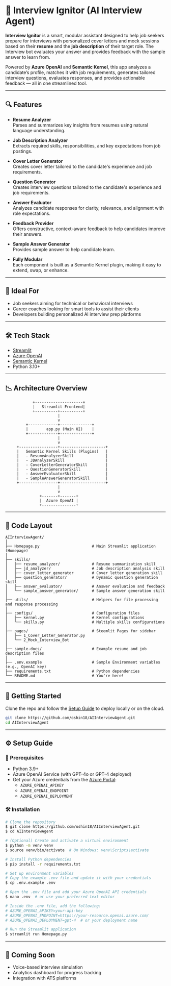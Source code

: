 # 🧠 Interview Ignitor (AI Interview Agent)

**Interview Ignitor** is a smart, modular assistant designed to help job seekers prepare for interviews with personalized cover letters and mock sessions based on their **resume** and the **job description** of their target role. The Interview bot evaluates your answer and provides feedback with the sample answer to learn from.

Powered by **Azure OpenAI** and **Semantic Kernel**, this app analyzes a candidate’s profile, matches it with job requirements, generates tailored interview questions, evaluates responses, and provides actionable feedback — all in one streamlined tool.

---

## 🔍 Features

- **Resume Analyzer**  
  Parses and summarizes key insights from resumes using natural language understanding.

- **Job Description Analyzer**  
  Extracts required skills, responsibilities, and key expectations from job postings.

- **Cover Letter Generator**  
  Creates cover letter tailored to the candidate's experience and job requirements.

- **Question Generator**  
  Creates interview questions tailored to the candidate's experience and job requirements.

- **Answer Evaluator**  
  Analyzes candidate responses for clarity, relevance, and alignment with role expectations.

- **Feedback Provider**  
  Offers constructive, context-aware feedback to help candidates improve their answers.

- **Sample Answer Generator**  
  Provides sample answer to help candidate learn.

- **Fully Modular**  
  Each component is built as a Semantic Kernel plugin, making it easy to extend, swap, or enhance.

---

## 💼 Ideal For

- Job seekers aiming for technical or behavioral interviews  
- Career coaches looking for smart tools to assist their clients  
- Developers building personalized AI interview prep platforms

---

## 🛠️ Tech Stack

- [Streamlit](https://streamlit.io/)  
- [Azure OpenAI](https://azure.microsoft.com/en-us/products/cognitive-services/openai-service/)  
- [Semantic Kernel](https://github.com/microsoft/semantic-kernel)  
- Python 3.10+

---

## 📉 Architecture Overview

```plaintext
            +---------------------+
            |   Streamlit Frontend|
            +----------+----------+
                       |
                       v
         +-------------+--------------+
         |        app.py (Main UI)    |
         +-------------+--------------+
                       |
                       v
     +-----------------+--------------------+
     |   Semantic Kernel Skills (Plugins)   |
     |   - ResumeAnalyzerSkill              |
     |   - JDAnalyzerSkill                  |
     |   - CoverLetterGeneratorSkill        |
     |   - QuestionGeneratorSkill           |
     |   - AnswerEvaluatorSkill             |
     |   - SampleAnswerGeneratorSkill       |
     +-----------------+--------------------+
                       |
                       v
               +-------+-------+
               |  Azure OpenAI |
               +---------------+
```

---

## 📂 Code Layout

```plaintext
AIInterviewAgent/
│
├── Homepage.py                       # Main Streamlit application (Homepage)
│
├── skills/
│   ├── resume_analyzer/              # Resume summarization skill
│   ├── jd_analyzer/                  # Job description analysis skill
│   ├── cover_letter_generator        # Cover letter generation skill
│   ├── question_generator/           # Dynamic question generation skill
│   ├── answer_evaluator/             # Answer evaluation and feedback
│   └── sample_answer_generator/      # Sample answer generation skill
│
├── utils/                            # Helpers for file processing and response processing
│
├── configs/                          # Configuration files
│   ├── kernel.py                     # Kernel configurations
│   └── skills.py                     # Multiple skills configurations
│   
├── pages/                            # Steemlit Pages for sidebar
│   ├── 1_Cover_Letter_Generator.py                    
│   └── 2_Mock_Interview_Bot
│   
├── sample-docs/                      # Example resume and job description files
│
├── .env.example                      # Sample Environment variables (e.g., OpenAI key)
├── requirements.txt                  # Python dependencies
└── README.md                         # You're here!
```

---

## 🚀 Getting Started

Clone the repo and follow the [Setup Guide](#%EF%B8%8F-setup-guide) to deploy locally or on the cloud.

```bash
git clone https://github.com/oshin18/AIInterviewAgent.git
cd AIInterviewAgent
```

---

## ⚙️ Setup Guide

### 🔧 Prerequisites

- Python 3.9+
- Azure OpenAI Service (with GPT-4o or GPT-4 deployed)
- Get your Azure credentials from the [Azure Portal](https://portal.azure.com/):
  - `AZURE_OPENAI_APIKEY`
  - `AZURE_OPENAI_ENDPOINT`
  - `AZURE_OPENAI_DEPLOYMENT`

### 🛠️ Installation

```bash
# Clone the repository
$ git clone https://github.com/oshin18/AIInterviewAgent.git
$ cd AIInterviewAgent

# (Optional) Create and activate a virtual environment
$ python -m venv venv
$ source venv/bin/activate  # On Windows: venv\Scripts\activate

# Install Python dependencies
$ pip install -r requirements.txt

# Set up environment variables
# Copy the example .env file and update it with your credentials
$ cp .env.example .env

# Open the .env file and add your Azure OpenAI API credentials
$ nano .env  # or use your preferred text editor

# Inside the .env file, add the following:
# AZURE_OPENAI_APIKEY=your-api-key
# AZURE_OPENAI_ENDPOINT=https://your-resource.openai.azure.com/
# AZURE_OPENAI_DEPLOYMENT=gpt-4  # or your deployment name

# Run the Streamlit application
$ streamlit run Homepage.py
```

---

## 📀 Coming Soon

- Voice-based interview simulation  
- Analytics dashboard for progress tracking  
- Integration with ATS platforms
```
